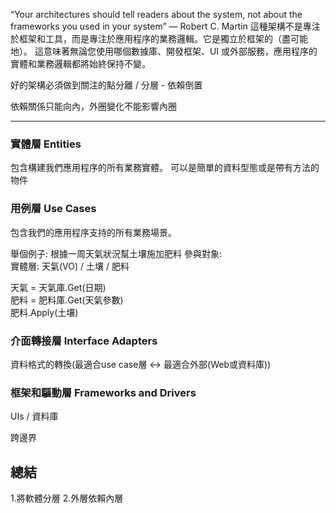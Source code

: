 “Your architectures should tell readers about the system, not about the frameworks you used in your system” — Robert C. Martin
這種架構不是專注於框架和工具，而是專注於應用程序的業務邏輯。它是獨立於框架的（盡可能地）。
這意味著無論您使用哪個數據庫、開發框架、UI 或外部服務，應用程序的實體和業務邏輯都將始終保持不變。



好的架構必須做到關注的點分離 / 分層 - 依賴倒置

依賴關係只能向內，外圈變化不能影響內圈

---------------------------------



### 實體層 Entities
包含構建我們應用程序的所有業務實體。
可以是簡單的資料型態或是帶有方法的物件 

### 用例層 Use Cases
包含我們的應用程序支持的所有業務場景。    

舉個例子: 根據一周天氣狀況幫土壤施加肥料
參與對象:    
實體層: 天氣(VO) / 土壤 / 肥料

天氣 = 天氣庫.Get(日期)     
肥料 = 肥料庫.Get(天氣參數)     
肥料.Apply(土壤)     




### 介面轉接層 Interface Adapters
資料格式的轉換(最適合use case層 <-> 最適合外部(Web或資料庫))

### 框架和驅動層 Frameworks and Drivers
UIs / 資料庫

跨邊界

## 總結
1.將軟體分層
2.外層依賴內層
